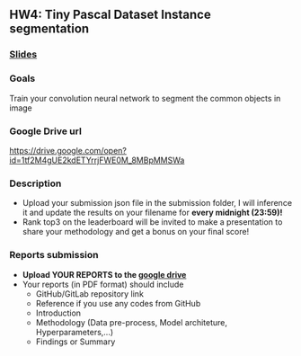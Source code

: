 ## HW4: Tiny Pascal Dataset Instance segmentation

### [Slides](https://docs.google.com/presentation/d/1U1gx48DTkEAJAOE7ycSCcZVlfBdQ0LLEb5X6QF0jKMs/edit#slide=id.g7a5525b70b_0_115)
### Goals
Train your convolution neural network to segment the common objects in image

### Google Drive url
https://drive.google.com/open?id=1tf2M4gUE2kdETYrrjFWE0M_8MBpMMSWa

### Description
- Upload your submission json file in the submission folder, I will inference it and update the results on your filename for **every midnight (23:59)!**
- Rank top3 on the leaderboard will be invited to make a presentation to share your methodology and get a bonus on your final score!

### Reports submission
- **Upload YOUR REPORTS to the [google drive](https://drive.google.com/open?id=1tf2M4gUE2kdETYrrjFWE0M_8MBpMMSWa)**
- Your reports (in PDF format) should include
  - GitHub/GitLab repository link
  - Reference if you use any codes from GitHub
  - Introduction
  - Methodology (Data pre-process, Model architeture, Hyperparameters,...)
  - Findings or Summary

